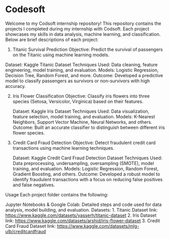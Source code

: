 # Codesoft
Welcome to my Codsoft internship repository! This repository contains the projects I completed during my internship with Codsoft. Each project showcases my skills in data analysis, machine learning, and classification. Below are brief descriptions of each project:

1. Titanic Survival Prediction
  Objective: Predict the survival of passengers on the Titanic using machine learning models.

  Dataset: Kaggle Titanic Dataset
  Techniques Used: Data cleaning, feature engineering, model training, and evaluation.
  Models: Logistic Regression, Decision Tree, Random Forest, and more.
  Outcome: Developed a predictive model to classify passengers as survivors or non-survivors with high accuracy.
  
2. Iris Flower Classification
   Objective: Classify iris flowers into three species (Setosa, Versicolor, Virginica) based on their features.

   Dataset: Kaggle Iris Dataset
   Techniques Used: Data visualization, feature selection, model training, and evaluation.
   Models: K-Nearest Neighbors, Support Vector Machine, Neural Networks, and others.
   Outcome: Built an accurate classifier to distinguish between different iris flower species.
   
3. Credit Card Fraud Detection
   Objective: Detect fraudulent credit card transactions using machine learning techniques.

   Dataset: Kaggle Credit Card Fraud Detection Dataset
   Techniques Used: Data preprocessing, undersampling, oversampling (SMOTE), model training, and evaluation.
   Models: Logistic Regression, Random Forest, Gradient Boosting, and others.
   Outcome: Developed a robust model to identify fraudulent transactions with a focus on reducing false positives and false negatives.

Usage
Each project folder contains the following:

Jupyter Notebooks & Google Colab: Detailed steps and code used for data analysis, model building, and evaluation.
Datasets:   1. Titanic Dataset link: https://www.kaggle.com/datasets/yasserh/titanic-dataset
            2. Iris Dataset link: https://www.kaggle.com/datasets/arshid/iris-flower-dataset
            3. Credit Card Fraud Dataset link: https://www.kaggle.com/datasets/mlg-ulb/creditcardfraud
